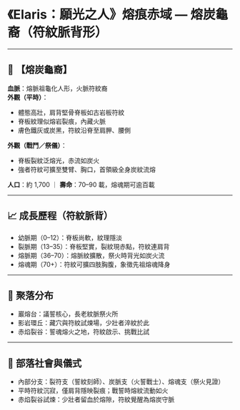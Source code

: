 
# 《Elaris：願光之人》熔痕赤域 — 熔炭龜裔（符紋脈背形）

---

## 🐢 【熔炭龜裔】  
**血脈**：熔脈祖龜化人形，火脈符紋裔  
**外觀（平時）**：  
- 體態高壯，肩背堅骨脊板如古岩板符紋  
- 脊板紋理似熔岩裂痕，內藏火脈  
- 膚色鐵灰或炭黑，符紋沿脊至肩胛、腰側

**外觀（戰鬥／祭儀）**：  
- 脊板裂紋泛熔光，赤流如炭火  
- 強者符紋可擴至雙臂、胸口，首領級全身炭紋流熔

**人口**：約 1,700 ｜ **壽命**：70–90 載，熔魂期可逾百載

---

## 📈 成長歷程（符紋脈背）  
- 幼脈期（0–12）：脊板尚軟，紋理隱淡  
- 裂脈期（13–35）：脊板堅實，裂紋現赤點，符紋連肩背  
- 熔脈期（36–70）：熔脈紋擴散，祭火時背光如炭火流  
- 熔魂期（70+）：符紋可擴四肢胸腹，象徵先祖熔魂降身

---

## 📏 聚落分布  
- 巖熔台：議誓核心，長老紋脈祭火所  
- 影岩環丘：藏穴與符紋試煉場，少壯者淬紋於此  
- 赤焰裂谷：誓魂熔火之地，符紋啟示、挑戰比試

---

## 🧩 部落社會與儀式  
- 內部分支：裂符支（誓紋刻師）、炭脈支（火誓戰士）、熔魂支（祭火見證）  
- 平時符紋沉寂，僅肩背隱映裂痕；戰誓時熔紋流動如火  
- 赤焰裂谷試煉：少壯者留血於熔隙，符紋覺醒為熔炭守脈
